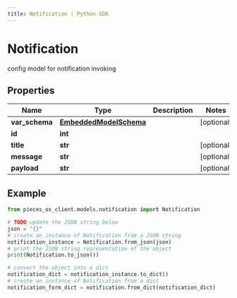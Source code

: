 ```yaml
---
title: Notification | Python SDK
---
```


# Notification

config model for notification invoking

## Properties

Name | Type | Description | Notes
------------ | ------------- | ------------- | -------------
**var_schema** | [**EmbeddedModelSchema**](EmbeddedModelSchema) |  | [optional] 
**id** | **int** |  | 
**title** | **str** |  | [optional] 
**message** | **str** |  | [optional] 
**payload** | **str** |  | [optional] 

## Example

```python
from pieces_os_client.models.notification import Notification

# TODO update the JSON string below
json = "{}"
# create an instance of Notification from a JSON string
notification_instance = Notification.from_json(json)
# print the JSON string representation of the object
print(Notification.to_json())

# convert the object into a dict
notification_dict = notification_instance.to_dict()
# create an instance of Notification from a dict
notification_form_dict = notification.from_dict(notification_dict)
```


